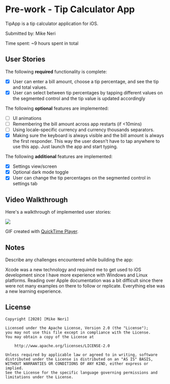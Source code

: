 # Pre-work - Tip Calculator App

TipApp is a tip calculator application for iOS.

Submitted by: Mike Neri

Time spent: ~9 hours spent in total

## User Stories

The following **required** functionality is complete:

* [x] User can enter a bill amount, choose a tip percentage, and see the tip and total values.
* [x] User can select between tip percentages by tapping different values on the segmented control and the tip value is updated accordingly

The following **optional** features are implemented:

* [ ] UI animations
* [ ] Remembering the bill amount across app restarts (if <10mins)
* [ ] Using locale-specific currency and currency thousands separators.
* [x] Making sure the keyboard is always visible and the bill amount is always the first responder. This way the user doesn't have to tap anywhere to use this app. Just launch the app and start typing.

The following **additional** features are implemented:

- [x] Settings view/screen 
- [x] Optional dark mode toggle
- [x] User can change the tip percentages on the segmented control in settings tab

## Video Walkthrough

Here's a walkthrough of implemented user stories:

![](https://i.imgur.com/EhDpgSk.gif)

GIF created with [QuickTime Player](https://support.apple.com/en_US/downloads/quicktime).

## Notes

Describe any challenges encountered while building the app: 

Xcode was a new technology and required me to get used to iOS development since I have more experience with Windows and Linux platforms. 
Reading over Apple documentation was a bit difficult since there were not many examples on there to follow or replicate. 
Everything else was a new learning experience.


## License

    Copyright [2020] [Mike Neri]

    Licensed under the Apache License, Version 2.0 (the "License");
    you may not use this file except in compliance with the License.
    You may obtain a copy of the License at

        http://www.apache.org/licenses/LICENSE-2.0

    Unless required by applicable law or agreed to in writing, software
    distributed under the License is distributed on an "AS IS" BASIS,
    WITHOUT WARRANTIES OR CONDITIONS OF ANY KIND, either express or implied.
    See the License for the specific language governing permissions and
    limitations under the License.
